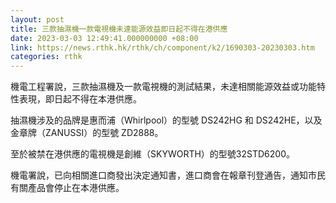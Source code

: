 ```yaml
---
layout: post
title: 三款抽濕機一款電視機未達能源效益即日起不得在港供應
date: 2023-03-03 12:49:41.000000000 +08:00
link: https://news.rthk.hk/rthk/ch/component/k2/1690303-20230303.htm
categories: rthk
---
```


機電工程署說，三款抽濕機及一款電視機的測試結果，未達相關能源效益或功能特性表現，即日起不得在本港供應。

抽濕機涉及的品牌是惠而浦（Whirlpool）的型號 DS242HG 和 DS242HE，以及金章牌（ZANUSSI）的型號 ZD2888。

至於被禁在港供應的電視機是創維（SKYWORTH）的型號32STD6200。

機電署說，已向相關進口商發出決定通知書，進口商會在報章刊登通告，通知巿民有關產品會停止在本港供應。
